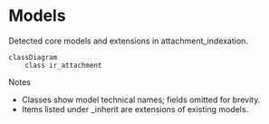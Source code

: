 # Models

Detected core models and extensions in attachment_indexation.

```mermaid
classDiagram
    class ir_attachment
```

Notes
- Classes show model technical names; fields omitted for brevity.
- Items listed under _inherit are extensions of existing models.
